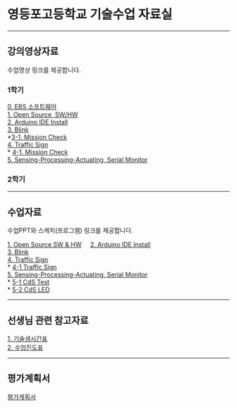# 영등포고등학교 기술수업 자료실

---
## 강의영상자료  
수업영상 링크를 제공합니다.  

### 1학기  
[0. EBS 소프트웨어](https://www.youtube.com/watch?v=0U0ve_HFUL8&index=1&list=PLvNzObWMMx6sOn-8v4n-03AvN0WJesphL)  
[1. Open Source  SW/HW](https://youtu.be/uzxkh0Kuxw4)  
[2. Arduino IDE Install](https://youtu.be/maocBcSlXoI)  
[3. Blink]( https://youtu.be/PdWDSBaDjAk)  
    *[3-1. Mission Check](https://youtu.be/gQwkho2GFw4)  
[4. Traffic Sign](https://youtu.be/-ZfHFw6LWpg)  
    * [4-1. Mission Check](https://youtu.be/36Rng_rK9Ac)  
[5. Sensing-Processing-Actuating, Serial Monitor](https://youtu.be/d-yImQZi-rE)  
  
### 2학기  
  
---
## 수업자료
수업PPT와 스케치(프로그램) 링크를 제공합니다.  

[1. Open Source SW & HW](https://1drv.ms/p/s!AuczxMq8lCmfqxL6RUZcV3rNwly1)    
[2. Arduino IDE Install](https://1drv.ms/p/s!AuczxMq8lCmfqxNV--n-ezM_aEAB)    
[3. Blink](https://1drv.ms/p/s!AuczxMq8lCmfqxdWAat3HAwLYn5c)    
[4. Traffic Sign](https://1drv.ms/p/s!AuczxMq8lCmfqyb1Uf4ST8qIkgfE)    
    * [4-1 Traffic Sign](https://github.com/mtinet/tech/blob/master/Traffic_Sign/Traffic_Sign.ino)   
[5. Sensing-Processing-Actuating, Serial Monitor](https://1drv.ms/p/s!AuczxMq8lCmfqyeYfiT7ebj9rYrQ)    
    * [5-1 CdS Test](https://github.com/mtinet/tech/blob/master/CdS_test/CdS_test.ino)   
    * [5-2 CdS LED](https://github.com/mtinet/tech/blob/master/CdS_led/CdS_led.ino)        
    
---
## 선생님 관련 참고자료  
[1. 기술샘시간표](https://docs.google.com/presentation/d/1Cvb758ILrGwJwOGEWjotMPziGf45rx0jRTh863w12dc/edit?usp=sharing)  
[2. 수업진도표](https://docs.google.com/spreadsheets/d/1-CA9rqCuhi_lfbfPPH5vlXms9xTWV8lpVEOSls11wp0/edit?usp=sharing)  


---
## 평가계획서  

[평가계획서]()
